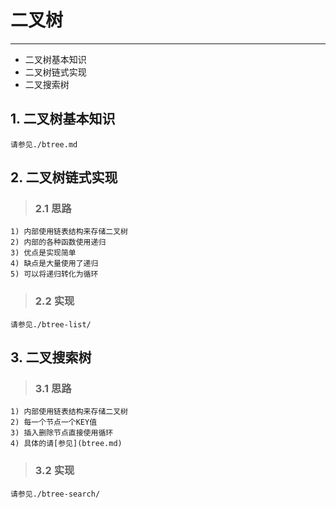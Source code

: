 # **二叉树** #
***

* 二叉树基本知识
* 二叉树链式实现
* 二叉搜索树


## **1. 二叉树基本知识** ##
    请参见./btree.md


## **2. 二叉树链式实现** ##
> ### **2.1 思路** ###
    1) 内部使用链表结构来存储二叉树
    2) 内部的各种函数使用递归
    3) 优点是实现简单
    4) 缺点是大量使用了递归
    5) 可以将递归转化为循环
> ### **2.2 实现** ###
    请参见./btree-list/



## **3. 二叉搜索树** ##
> ### **3.1 思路** ###
    1) 内部使用链表结构来存储二叉树
    2) 每一个节点一个KEY值
    3) 插入删除节点直接使用循环
    4) 具体的请[参见](btree.md)
> ### **3.2 实现** ###
    请参见./btree-search/
